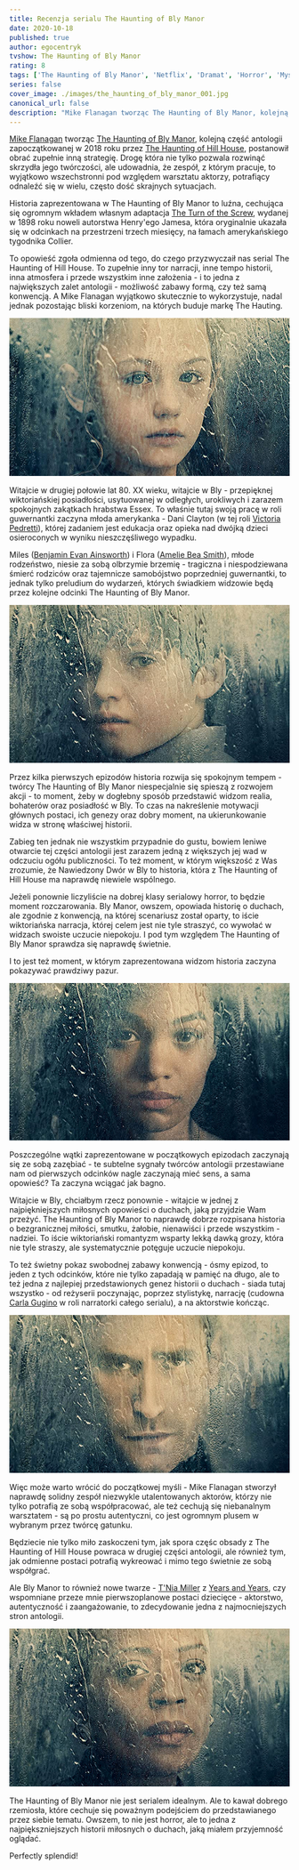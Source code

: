 ```yaml
---
title: Recenzja serialu The Haunting of Bly Manor
date: 2020-10-18
published: true
author: egocentryk
tvshow: The Haunting of Bly Manor
rating: 8
tags: ['The Haunting of Bly Manor', 'Netflix', 'Dramat', 'Horror', 'Mystery']
series: false
cover_image: ./images/the_haunting_of_bly_manor_001.jpg
canonical_url: false
description: "Mike Flanagan tworząc The Haunting of Bly Manor, kolejną część antologii zapoczątkowanej w 2018 roku przez The Haunting of Hill House, postanowił obrać zupełnie inną strategię. Drogę która nie tylko pozwala rozwinąć skrzydła jego twórczości, ale udowadnia, że zespół, z którym pracuje, to wyjątkowo wszechstronni pod względem warsztatu aktorzy, potrafiący odnaleźć się w wielu, często dość skrajnych sytuacjach."
---
```


[Mike Flanagan](https://www.imdb.com/name/nm1093039/) tworząc [The Haunting of Bly Manor](https://www.imdb.com/title/tt10970552/), kolejną część antologii zapoczątkowanej w 2018 roku przez [The Haunting of Hill House](https://www.imdb.com/title/tt6763664/), postanowił obrać zupełnie inną strategię. Drogę która nie tylko pozwala rozwinąć skrzydła jego twórczości, ale udowadnia, że zespół, z którym pracuje, to wyjątkowo wszechstronni pod względem warsztatu aktorzy, potrafiący odnaleźć się w wielu, często dość skrajnych sytuacjach.

Historia zaprezentowana w The Haunting of Bly Manor to luźna, cechująca się ogromnym wkładem własnym adaptacja [The Turn of the Screw](https://en.wikipedia.org/wiki/The_Turn_of_the_Screw), wydanej w 1898 roku noweli autorstwa Henry'ego Jamesa, która oryginalnie ukazała się w odcinkach na przestrzeni trzech miesięcy, na łamach amerykańskiego tygodnika Collier.

To opowieść zgoła odmienna od tego, do czego przyzwyczaił nas serial The Haunting of Hill House. To zupełnie inny tor narracji, inne tempo historii, inna atmosfera i przede wszystkim inne założenia - i to jedna z największych zalet antologii - możliwość zabawy formą, czy też samą konwencją. A Mike Flanagan wyjątkowo skutecznie to wykorzystuje, nadal jednak pozostając bliski korzeniom, na których buduje markę The Hauting.

![Image](./images/the_haunting_of_bly_manor_002.jpg)

Witajcie w drugiej połowie lat 80. XX wieku, witajcie w Bly - przepięknej wiktoriańskiej posiadłości, usytuowanej w odległych, urokliwych i zarazem spokojnych zakątkach hrabstwa Essex. To właśnie tutaj swoją pracę w roli guwernantki zaczyna młoda amerykanka - Dani Clayton (w tej roli [Victoria Pedretti](https://www.imdb.com/name/nm6442992/)), której zadaniem jest edukacja oraz opieka nad dwójką dzieci osieroconych w wyniku nieszczęśliwego wypadku.

Miles ([Benjamin Evan Ainsworth](https://www.imdb.com/name/nm9974256/)) i Flora ([Amelie Bea Smith](https://www.imdb.com/name/nm9541566/)), młode rodzeństwo, niesie za sobą olbrzymie brzemię - tragiczna i niespodziewana śmierć rodziców oraz tajemnicze samobójstwo poprzedniej guwernantki, to jednak tylko preludium do wydarzeń, których świadkiem widzowie będą przez kolejne odcinki The Haunting of Bly Manor.

![Image](./images/the_haunting_of_bly_manor_003.jpg)

Przez kilka pierwszych epizodów historia rozwija się spokojnym tempem - twórcy The Haunting of Bly Manor niespecjalnie się spieszą z rozwojem akcji - to moment, żeby w dogłebny sposób przedstawić widzom realia, bohaterów oraz posiadłość w Bly. To czas na nakreślenie motywacji głównych postaci, ich genezy oraz dobry moment, na ukierunkowanie widza w stronę właściwej historii.

Zabieg ten jednak nie wszystkim przypadnie do gustu, bowiem leniwe otwarcie tej części antologii jest zarazem jedną z większych jej wad w odczuciu ogółu publiczności. To też moment, w którym większość z Was zrozumie, że Nawiedzony Dwór w Bly to historia, która z The Haunting of Hill House ma naprawdę niewiele wspólnego. 

Jeżeli ponownie liczyliście na dobrej klasy serialowy horror, to będzie moment rozczarowania. Bly Manor, owszem, opowiada historię o duchach, ale zgodnie z konwencją, na której scenariusz został oparty, to iście wiktoriańska narracja, której celem jest nie tyle straszyć, co wywołać w widzach swoiste uczucie niepokoju. I pod tym względem The Haunting of Bly Manor sprawdza się naprawdę świetnie.

I to jest też moment, w którym zaprezentowana widzom historia zaczyna pokazywać prawdziwy pazur.

![Image](./images/the_haunting_of_bly_manor_004.jpg)

Poszczególne wątki zaprezentowane w początkowych epizodach zaczynają się ze sobą zazębiać - te subtelne sygnały twórców antologii przestawiane nam od pierwszych odcinków nagle zaczynają mieć sens, a sama opowieść? Ta zaczyna wciągać jak bagno.

Witajcie w Bly, chciałbym rzecz ponownie - witajcie w jednej z najpiękniejszych miłosnych opowieści o duchach, jaką przyjdzie Wam przeżyć. The Haunting of Bly Manor to naprawdę dobrze rozpisana historia o bezgranicznej miłości, smutku, żałobie, nienawiści i przede wszystkim - nadziei. To iście wiktoriański romantyzm wsparty lekką dawką grozy, która nie tyle straszy, ale systematycznie potęguje uczucie niepokoju.

To też świetny pokaz swobodnej zabawy konwencją - ósmy epizod, to jeden z tych odcinków, które nie tylko zapadają w pamięć na długo, ale to też jedna z najlepiej przedstawionych genez historii o duchach - siada tutaj wszystko - od reżyserii poczynając, poprzez stylistykę, narrację (cudowna [Carla Gugino](https://www.imdb.com/name/nm0001303/) w roli narratorki całego serialu), a na aktorstwie kończąc.

![Image](./images/the_haunting_of_bly_manor_005.jpg)

Więc może warto wrócić do początkowej myśli - Mike Flanagan stworzył naprawdę solidny zespół niezwykle utalentowanych aktorów, którzy nie tylko potrafią ze sobą współpracować, ale też cechują się niebanalnym warsztatem - są po prostu autentyczni, co jest ogromnym plusem w wybranym przez twórcę gatunku.

Będziecie nie tylko miło zaskoczeni tym, jak spora częśc obsady z The Haunting of Hill House powraca w drugiej części antologii, ale również tym, jak odmienne postaci potrafią wykreować i mimo tego świetnie ze sobą współgrać.

Ale Bly Manor to również nowe twarze - [T'Nia Miller](https://www.imdb.com/name/nm2761963/) z [Years and Years](/recenzja-serialu-years-and-years/), czy wspomniane przeze mnie pierwszoplanowe postaci dziecięce - aktorstwo, autentyczność i zaangażowanie, to zdecydowanie jedna z najmocniejszych stron antologii.

![Image](./images/the_haunting_of_bly_manor_006.jpg)

The Haunting of Bly Manor nie jest serialem idealnym. Ale to kawał dobrego rzemiosła, które cechuje się poważnym podejściem do przedstawianego przez siebie tematu. Owszem, to nie jest horror, ale to jedna z najpiększniejszych historii miłosnych o duchach, jaką miałem przyjemność oglądać.

Perfectly splendid!
